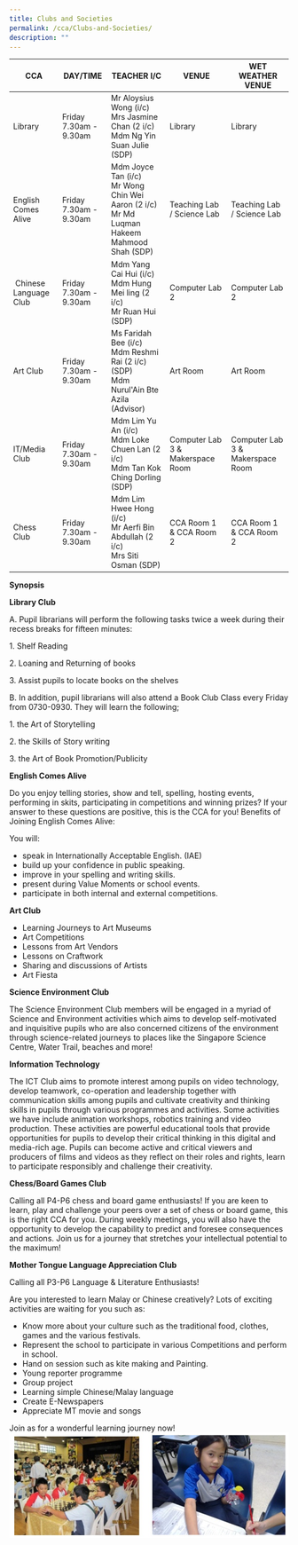```yaml
---
title: Clubs and Societies
permalink: /cca/Clubs-and-Societies/
description: ""
---
```

| CCA | DAY/TIME | TEACHER I/C | VENUE | WET WEATHER VENUE |
| -------- | -------- | -------- | -------- | -------- |
|Library| Friday<br>7.30am - 9.30am| Mr Aloysius Wong (i/c)<br>Mrs Jasmine Chan (2 i/c)<br>Mdm Ng Yin Suan Julie (SDP) | Library | Library |
| English Comes Alive | Friday<br>7.30am - 9.30am| Mdm Joyce Tan (i/c)<br>Mr Wong Chin Wei Aaron (2 i/c)<br>Mr Md Luqman Hakeem Mahmood Shah (SDP) |Teaching Lab / Science Lab | Teaching Lab / Science Lab |
| Chinese Language Club| Friday<br>7.30am - 9.30am| Mdm Yang Cai Hui (i/c)<br>Mdm Hung Mei ling (2 i/c)<br>Mr Ruan Hui (SDP) | Computer Lab 2 | Computer Lab 2 |
|Art Club| Friday<br>7.30am - 9.30am| Ms Faridah Bee (i/c)<br>Mdm Reshmi Rai (2 i/c)(SDP)<br>Mdm Nurul'Ain Bte Azila (Advisor) | Art Room |  Art Room |
| IT/Media<br>Club | Friday<br>7.30am - 9.30am| Mdm Lim Yu An (i/c)<br>Mdm Loke Chuen Lan (2 i/c)<br>Mdm Tan Kok Ching Dorling (SDP) | Computer Lab 3 & Makerspace Room | Computer Lab 3 & Makerspace Room |
|Chess Club| Friday<br>7.30am - 9.30am|Mdm Lim Hwee Hong (i/c)<br>Mr Aerfi Bin Abdullah (2 i/c)<br>Mrs Siti Osman (SDP) | CCA Room 1 & CCA Room 2 | CCA Room 1 & CCA Room 2


**Synopsis**

**Library Club**

A. Pupil librarians will perform the following tasks twice a week during their recess breaks for fifteen minutes:

1\. Shelf Reading

2\. Loaning and Returning of books

3\. Assist pupils to locate books on the shelves

  

B. In addition, pupil librarians will also attend a Book Club Class every Friday from 0730-0930. They will learn the following;

1\. the Art of Storytelling

2\. the Skills of Story writing

3\. the Art of Book Promotion/Publicity

  

**English Comes Alive**

Do you enjoy telling stories, show and tell, spelling, hosting events, performing in skits, participating in competitions and winning prizes? If your answer to these questions are positive, this is the CCA for you! Benefits of Joining English Comes Alive:

  

You will:

*   speak in Internationally Acceptable English. (IAE)
*   build up your confidence in public speaking.
*   improve in your spelling and writing skills.
*   present during Value Moments or school events.
*   participate in both internal and external competitions.

**Art Club**

*   Learning Journeys to Art Museums
*   Art Competitions
*   Lessons from Art Vendors
*   Lessons on Craftwork
*   Sharing and discussions of Artists
*   Art Fiesta

  

**Science Environment Club**

The Science Environment Club members will be engaged in a myriad of Science and Environment activities which aims to develop self-motivated and inquisitive pupils who are also concerned citizens of the environment through science-related journeys to places like the Singapore Science Centre, Water Trail, beaches and more!

  

**Information Technology**

The ICT Club aims to promote interest among pupils on video technology, develop teamwork, co-operation and leadership together with communication skills among pupils and cultivate creativity and thinking skills in pupils through various programmes and activities. Some activities we have include animation workshops, robotics training and video production. These activities are powerful educational tools that provide opportunities for pupils to develop their critical thinking in this digital and media-rich age. Pupils can become active and critical viewers and producers of films and videos as they reflect on their roles and rights, learn to participate responsibly and challenge their creativity.

  

**Chess/Board Games Club**

Calling all P4-P6 chess and board game enthusiasts! If you are keen to learn, play and challenge your peers over a set of chess or board game, this is the right CCA for you. During weekly meetings, you will also have the opportunity to develop the capability to predict and foresee consequences and actions. Join us for a journey that stretches your intellectual potential to the maximum!

  

**Mother Tongue Language Appreciation Club**

Calling all P3-P6 Language & Literature Enthusiasts!

Are you interested to learn Malay or Chinese creatively? Lots of exciting activities are waiting for you such as:

*   Know more about your culture such as the traditional food, clothes, games and the various festivals.
*   Represent the school to participate in various Competitions and perform in school.
*   Hand on session such as kite making and Painting.
*   Young reporter programme
*   Group project
*   Learning simple Chinese/Malay language
*   Create E-Newspapers
*   Appreciate MT movie and songs

Join as for a wonderful learning journey now!
![](/images/Amendment%202.jpeg)